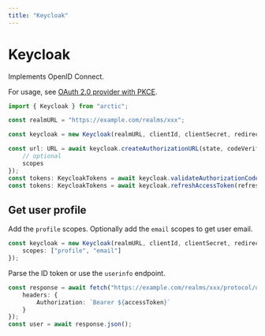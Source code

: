 ```yaml
---
title: "Keycloak"
---
```


# Keycloak

Implements OpenID Connect.

For usage, see [OAuth 2.0 provider with PKCE](/guides/oauth2-pkce).

```ts
import { Keycloak } from "arctic";

const realmURL = "https://example.com/realms/xxx";

const keycloak = new Keycloak(realmURL, clientId, clientSecret, redirectURI);
```

```ts
const url: URL = await keycloak.createAuthorizationURL(state, codeVerifier, {
	// optional
	scopes
});
const tokens: KeycloakTokens = await keycloak.validateAuthorizationCode(code);
const tokens: KeycloakTokens = await keycloak.refreshAccessToken(refreshToken);
```

## Get user profile

Add the `profile` scopes. Optionally add the `email` scopes to get user email.

```ts
const keycloak = new Keycloak(realmURL, clientId, clientSecret, redirectURI, {
	scopes: ["profile", "email"]
});
```

Parse the ID token or use the `userinfo` endpoint.

```ts
const response = await fetch("https://example.com/realms/xxx/protocol/openid-connect/userinfo", {
	headers: {
		Authorization: `Bearer ${accessToken}`
	}
});
const user = await response.json();
```
